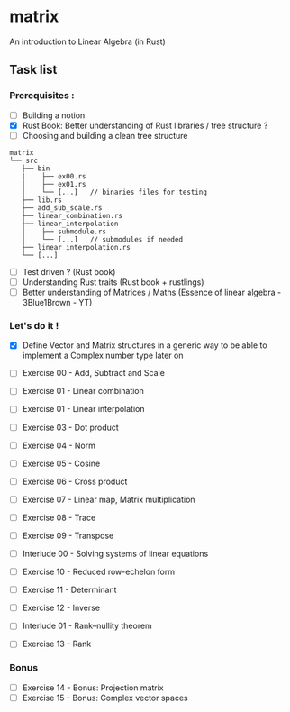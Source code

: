 # matrix
An introduction to Linear Algebra (in Rust)

## Task list

### Prerequisites :
- [ ] Building a notion
- [x] Rust Book: Better understanding of Rust libraries / tree structure ?
- [ ] Choosing and building a clean tree structure

```
matrix
└── src
   ├── bin
   |    ├── ex00.rs 
   │    ├── ex01.rs
   │    └── [...]   // binaries files for testing 
   ├── lib.rs
   ├── add_sub_scale.rs
   ├── linear_combination.rs
   ├── linear_interpolation
   │    ├── submodule.rs
   │    └── [...]   // submodules if needed
   ├── linear_interpolation.rs
   └── [...]
```

- [ ] Test driven ? (Rust book)
- [ ] Understanding Rust traits (Rust book + rustlings)
- [ ] Better understanding of Matrices / Maths (Essence of linear algebra - 3Blue1Brown - YT)

### Let's do it !
- [x] Define Vector and Matrix structures in a generic way to be able to implement a Complex number type later on

- [ ] Exercise 00 - Add, Subtract and Scale
- [ ] Exercise 01 - Linear combination
- [ ] Exercise 01 - Linear interpolation
- [ ] Exercise 03 - Dot product
- [ ] Exercise 04 - Norm
- [ ] Exercise 05 - Cosine
- [ ] Exercise 06 - Cross product
- [ ] Exercise 07 - Linear map, Matrix multiplication
- [ ] Exercise 08 - Trace
- [ ] Exercise 09 - Transpose
- [ ] Interlude 00 - Solving systems of linear equations
- [ ] Exercise 10 - Reduced row-echelon form
- [ ] Exercise 11 - Determinant
- [ ] Exercise 12 - Inverse
- [ ] Interlude 01 - Rank–nullity theorem
- [ ] Exercise 13 - Rank

### Bonus
- [ ] Exercise 14 - Bonus: Projection matrix
- [ ] Exercise 15 - Bonus: Complex vector spaces
